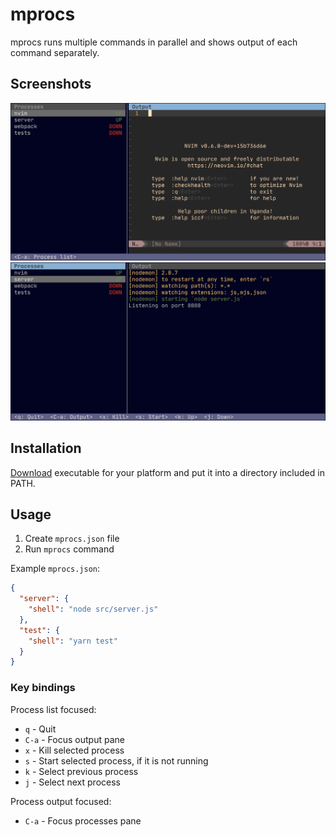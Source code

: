 # mprocs

mprocs runs multiple commands in parallel and shows output of each command
separately.

## Screenshots

![](img/screenshot1.png)
![](img/screenshot2.png)

## Installation

[Download](https://github.com/pvolok/mprocs/releases) executable for your
platform and put it into a directory included in PATH.

## Usage

1. Create `mprocs.json` file
2. Run `mprocs` command

Example `mprocs.json`:

```json
{
  "server": {
    "shell": "node src/server.js"
  },
  "test": {
    "shell": "yarn test"
  }
}
```

### Key bindings

Process list focused:
- `q` - Quit
- `C-a` - Focus output pane
- `x` - Kill selected process
- `s` - Start selected process, if it is not running
- `k` - Select previous process
- `j` - Select next process

Process output focused:
- `C-a` - Focus processes pane
